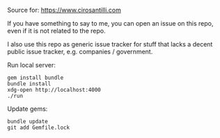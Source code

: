 Source for: <https://www.cirosantilli.com>

If you have something to say to me, you can open an issue on this repo, even if it is not related to the repo.

I also use this repo as generic issue tracker for stuff that lacks a decent public issue tracker, e.g. companies / government.

Run local server:

    gem install bundle
    bundle install
    xdg-open http://localhost:4000
    ./run

Update gems:

    bundle update
    git add Gemfile.lock
